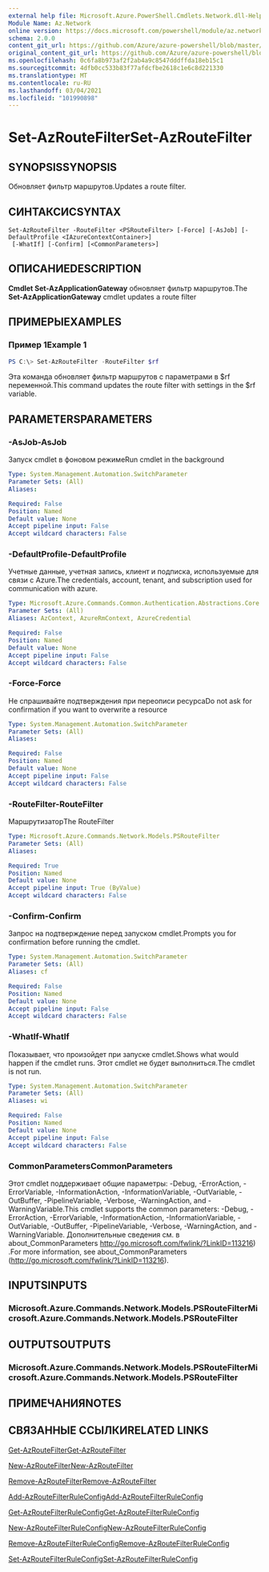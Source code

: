 ```yaml
---
external help file: Microsoft.Azure.PowerShell.Cmdlets.Network.dll-Help.xml
Module Name: Az.Network
online version: https://docs.microsoft.com/powershell/module/az.network/set-azroutefilter
schema: 2.0.0
content_git_url: https://github.com/Azure/azure-powershell/blob/master/src/Network/Network/help/Set-AzRouteFilter.md
original_content_git_url: https://github.com/Azure/azure-powershell/blob/master/src/Network/Network/help/Set-AzRouteFilter.md
ms.openlocfilehash: 0c6fa8b973af2f2ab4a9c8547dddffda18eb15c1
ms.sourcegitcommit: 4dfb0cc533b83f77afdcfbe2618c1e6c8d221330
ms.translationtype: MT
ms.contentlocale: ru-RU
ms.lasthandoff: 03/04/2021
ms.locfileid: "101990898"
---
```

# <span data-ttu-id="61fa7-101">Set-AzRouteFilter</span><span class="sxs-lookup"><span data-stu-id="61fa7-101">Set-AzRouteFilter</span></span>

## <span data-ttu-id="61fa7-102">SYNOPSIS</span><span class="sxs-lookup"><span data-stu-id="61fa7-102">SYNOPSIS</span></span>
<span data-ttu-id="61fa7-103">Обновляет фильтр маршрутов.</span><span class="sxs-lookup"><span data-stu-id="61fa7-103">Updates a route filter.</span></span>

## <span data-ttu-id="61fa7-104">СИНТАКСИС</span><span class="sxs-lookup"><span data-stu-id="61fa7-104">SYNTAX</span></span>

```
Set-AzRouteFilter -RouteFilter <PSRouteFilter> [-Force] [-AsJob] [-DefaultProfile <IAzureContextContainer>]
 [-WhatIf] [-Confirm] [<CommonParameters>]
```

## <span data-ttu-id="61fa7-105">ОПИСАНИЕ</span><span class="sxs-lookup"><span data-stu-id="61fa7-105">DESCRIPTION</span></span>
<span data-ttu-id="61fa7-106">**Cmdlet Set-AzApplicationGateway** обновляет фильтр маршрутов.</span><span class="sxs-lookup"><span data-stu-id="61fa7-106">The **Set-AzApplicationGateway** cmdlet updates a route filter</span></span>

## <span data-ttu-id="61fa7-107">ПРИМЕРЫ</span><span class="sxs-lookup"><span data-stu-id="61fa7-107">EXAMPLES</span></span>

### <span data-ttu-id="61fa7-108">Пример 1</span><span class="sxs-lookup"><span data-stu-id="61fa7-108">Example 1</span></span>
```powershell
PS C:\> Set-AzRouteFilter -RouteFilter $rf
```

<span data-ttu-id="61fa7-109">Эта команда обновляет фильтр маршрутов с параметрами в $rf переменной.</span><span class="sxs-lookup"><span data-stu-id="61fa7-109">This command updates the route filter with settings in the $rf variable.</span></span>

## <span data-ttu-id="61fa7-110">PARAMETERS</span><span class="sxs-lookup"><span data-stu-id="61fa7-110">PARAMETERS</span></span>

### <span data-ttu-id="61fa7-111">-AsJob</span><span class="sxs-lookup"><span data-stu-id="61fa7-111">-AsJob</span></span>
<span data-ttu-id="61fa7-112">Запуск cmdlet в фоновом режиме</span><span class="sxs-lookup"><span data-stu-id="61fa7-112">Run cmdlet in the background</span></span>

```yaml
Type: System.Management.Automation.SwitchParameter
Parameter Sets: (All)
Aliases:

Required: False
Position: Named
Default value: None
Accept pipeline input: False
Accept wildcard characters: False
```

### <span data-ttu-id="61fa7-113">-DefaultProfile</span><span class="sxs-lookup"><span data-stu-id="61fa7-113">-DefaultProfile</span></span>
<span data-ttu-id="61fa7-114">Учетные данные, учетная запись, клиент и подписка, используемые для связи с Azure.</span><span class="sxs-lookup"><span data-stu-id="61fa7-114">The credentials, account, tenant, and subscription used for communication with azure.</span></span>

```yaml
Type: Microsoft.Azure.Commands.Common.Authentication.Abstractions.Core.IAzureContextContainer
Parameter Sets: (All)
Aliases: AzContext, AzureRmContext, AzureCredential

Required: False
Position: Named
Default value: None
Accept pipeline input: False
Accept wildcard characters: False
```

### <span data-ttu-id="61fa7-115">-Force</span><span class="sxs-lookup"><span data-stu-id="61fa7-115">-Force</span></span>
<span data-ttu-id="61fa7-116">Не спрашивайте подтверждения при переописи ресурса</span><span class="sxs-lookup"><span data-stu-id="61fa7-116">Do not ask for confirmation if you want to overwrite a resource</span></span>

```yaml
Type: System.Management.Automation.SwitchParameter
Parameter Sets: (All)
Aliases:

Required: False
Position: Named
Default value: None
Accept pipeline input: False
Accept wildcard characters: False
```

### <span data-ttu-id="61fa7-117">-RouteFilter</span><span class="sxs-lookup"><span data-stu-id="61fa7-117">-RouteFilter</span></span>
<span data-ttu-id="61fa7-118">Маршрутизатор</span><span class="sxs-lookup"><span data-stu-id="61fa7-118">The RouteFilter</span></span>

```yaml
Type: Microsoft.Azure.Commands.Network.Models.PSRouteFilter
Parameter Sets: (All)
Aliases:

Required: True
Position: Named
Default value: None
Accept pipeline input: True (ByValue)
Accept wildcard characters: False
```

### <span data-ttu-id="61fa7-119">-Confirm</span><span class="sxs-lookup"><span data-stu-id="61fa7-119">-Confirm</span></span>
<span data-ttu-id="61fa7-120">Запрос на подтверждение перед запуском cmdlet.</span><span class="sxs-lookup"><span data-stu-id="61fa7-120">Prompts you for confirmation before running the cmdlet.</span></span>

```yaml
Type: System.Management.Automation.SwitchParameter
Parameter Sets: (All)
Aliases: cf

Required: False
Position: Named
Default value: None
Accept pipeline input: False
Accept wildcard characters: False
```

### <span data-ttu-id="61fa7-121">-WhatIf</span><span class="sxs-lookup"><span data-stu-id="61fa7-121">-WhatIf</span></span>
<span data-ttu-id="61fa7-122">Показывает, что произойдет при запуске cmdlet.</span><span class="sxs-lookup"><span data-stu-id="61fa7-122">Shows what would happen if the cmdlet runs.</span></span> <span data-ttu-id="61fa7-123">Этот cmdlet не будет выполниться.</span><span class="sxs-lookup"><span data-stu-id="61fa7-123">The cmdlet is not run.</span></span>

```yaml
Type: System.Management.Automation.SwitchParameter
Parameter Sets: (All)
Aliases: wi

Required: False
Position: Named
Default value: None
Accept pipeline input: False
Accept wildcard characters: False
```

### <span data-ttu-id="61fa7-124">CommonParameters</span><span class="sxs-lookup"><span data-stu-id="61fa7-124">CommonParameters</span></span>
<span data-ttu-id="61fa7-125">Этот cmdlet поддерживает общие параметры: -Debug, -ErrorAction, -ErrorVariable, -InformationAction, -InformationVariable, -OutVariable, -OutBuffer, -PipelineVariable, -Verbose, -WarningAction, and -WarningVariable.</span><span class="sxs-lookup"><span data-stu-id="61fa7-125">This cmdlet supports the common parameters: -Debug, -ErrorAction, -ErrorVariable, -InformationAction, -InformationVariable, -OutVariable, -OutBuffer, -PipelineVariable, -Verbose, -WarningAction, and -WarningVariable.</span></span> <span data-ttu-id="61fa7-126">Дополнительные сведения см. в about_CommonParameters http://go.microsoft.com/fwlink/?LinkID=113216) .</span><span class="sxs-lookup"><span data-stu-id="61fa7-126">For more information, see about_CommonParameters (http://go.microsoft.com/fwlink/?LinkID=113216).</span></span>

## <span data-ttu-id="61fa7-127">INPUTS</span><span class="sxs-lookup"><span data-stu-id="61fa7-127">INPUTS</span></span>

### <span data-ttu-id="61fa7-128">Microsoft.Azure.Commands.Network.Models.PSRouteFilter</span><span class="sxs-lookup"><span data-stu-id="61fa7-128">Microsoft.Azure.Commands.Network.Models.PSRouteFilter</span></span>

## <span data-ttu-id="61fa7-129">OUTPUTS</span><span class="sxs-lookup"><span data-stu-id="61fa7-129">OUTPUTS</span></span>

### <span data-ttu-id="61fa7-130">Microsoft.Azure.Commands.Network.Models.PSRouteFilter</span><span class="sxs-lookup"><span data-stu-id="61fa7-130">Microsoft.Azure.Commands.Network.Models.PSRouteFilter</span></span>

## <span data-ttu-id="61fa7-131">ПРИМЕЧАНИЯ</span><span class="sxs-lookup"><span data-stu-id="61fa7-131">NOTES</span></span>

## <span data-ttu-id="61fa7-132">СВЯЗАННЫЕ ССЫЛКИ</span><span class="sxs-lookup"><span data-stu-id="61fa7-132">RELATED LINKS</span></span>

[<span data-ttu-id="61fa7-133">Get-AzRouteFilter</span><span class="sxs-lookup"><span data-stu-id="61fa7-133">Get-AzRouteFilter</span></span>](./Get-AzRouteFilter.md)

[<span data-ttu-id="61fa7-134">New-AzRouteFilter</span><span class="sxs-lookup"><span data-stu-id="61fa7-134">New-AzRouteFilter</span></span>](./New-AzRouteFilter.md)

[<span data-ttu-id="61fa7-135">Remove-AzRouteFilter</span><span class="sxs-lookup"><span data-stu-id="61fa7-135">Remove-AzRouteFilter</span></span>](./Remove-AzRouteFilter.md)

[<span data-ttu-id="61fa7-136">Add-AzRouteFilterRuleConfig</span><span class="sxs-lookup"><span data-stu-id="61fa7-136">Add-AzRouteFilterRuleConfig</span></span>](./Add-AzRouteFilterRuleConfig.md)

[<span data-ttu-id="61fa7-137">Get-AzRouteFilterRuleConfig</span><span class="sxs-lookup"><span data-stu-id="61fa7-137">Get-AzRouteFilterRuleConfig</span></span>](./Get-AzRouteFilterRuleConfig.md)

[<span data-ttu-id="61fa7-138">New-AzRouteFilterRuleConfig</span><span class="sxs-lookup"><span data-stu-id="61fa7-138">New-AzRouteFilterRuleConfig</span></span>](./New-AzRouteFilterRuleConfig.md)

[<span data-ttu-id="61fa7-139">Remove-AzRouteFilterRuleConfig</span><span class="sxs-lookup"><span data-stu-id="61fa7-139">Remove-AzRouteFilterRuleConfig</span></span>](./Remove-AzRouteFilterRuleConfig.md)

[<span data-ttu-id="61fa7-140">Set-AzRouteFilterRuleConfig</span><span class="sxs-lookup"><span data-stu-id="61fa7-140">Set-AzRouteFilterRuleConfig</span></span>](./Set-AzRouteFilterRuleConfig.md)
